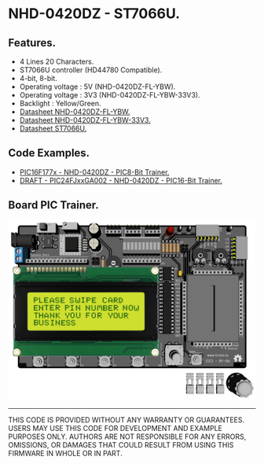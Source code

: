 # NHD-0420DZ - ST7066U.

## Features.

- 4 Lines 20 Characters.
- ST7066U controller (HD44780 Compatible).
- 4-bit, 8-bit.
- Operating voltage : 5V (NHD-0420DZ-FL-YBW).
- Operating voltage : 3V3 (NHD-0420DZ-FL-YBW-33V3).
- Backlight : Yellow/Green.
- [Datasheet NHD-0420DZ-FL-YBW.](https://www.newhavendisplay.com/nhd0420dzflybw-p-952.html)
- [Datasheet NHD-0420DZ-FL-YBW-33V3.](https://www.newhavendisplay.com/nhd0420dzflybw33v3-p-5168.html)
- [Datasheet ST7066U.](https://www.newhavendisplay.com/app_notes/ST7066U.pdf)

## Code Examples.

- [PIC16F177x - NHD-0420DZ - PIC8-Bit Trainer.](./pic16f177x.md)
- [DRAFT - PIC24FJxxGA002 - NHD-0420DZ - PIC16-Bit Trainer.](./pic24fj.md)

## Board PIC Trainer.

![NHD-0420DZ-FL-YBW Top](./pics/nhd-0420.png)

---
THIS CODE IS PROVIDED WITHOUT ANY WARRANTY OR GUARANTEES.
USERS MAY USE THIS CODE FOR DEVELOPMENT AND EXAMPLE PURPOSES ONLY.
AUTHORS ARE NOT RESPONSIBLE FOR ANY ERRORS, OMISSIONS, OR DAMAGES THAT COULD
RESULT FROM USING THIS FIRMWARE IN WHOLE OR IN PART.
